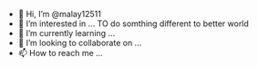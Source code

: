 - 👋 Hi, I’m @malay12511
- 👀 I’m interested in ... TO do somthing different to better world
- 🌱 I’m currently learning ...
- 💞️ I’m looking to collaborate on ...
- 📫 How to reach me ...

<!---
malay12511/malay12511 is a ✨ special ✨ repository because its `README.md` (this file) appears on your GitHub profile.
You can click the Preview link to take a look at your changes.
--->
